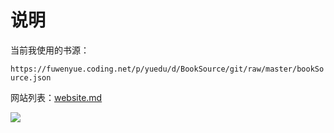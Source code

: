 # 说明

当前我使用的书源：

`https://fuwenyue.coding.net/p/yuedu/d/BookSource/git/raw/master/bookSource.json`

网站列表：[website.md](website.md)



![](https://gitee.com/fuwenyue/tuchuang/raw/master/1650289279574bookSource.png)